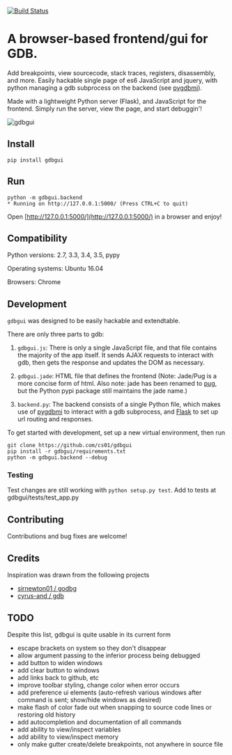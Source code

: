 
[![Build Status](https://travis-ci.org/cs01/gdbgui.svg?branch=master)](https://travis-ci.org/cs01/gdbgui)

# A browser-based frontend/gui for GDB.
Add breakpoints, view sourcecode, stack traces, registers, disassembly, and more. Easily hackable single page of es6 JavaScript and jquery, with python managing a gdb subprocess on the backend (see [pygdbmi](https://github.com/cs01/pygdbmi)).

Made with a lightweight Python server (Flask), and JavaScript for the frontend. Simply run the server, view the page, and start debuggin'!

![gdbgui](https://github.com/cs01/gdbgui/blob/master/gdbgui.png)

## Install

	pip install gdbgui

## Run

    python -m gdbgui.backend
    * Running on http://127.0.0.1:5000/ (Press CTRL+C to quit)

Open [http://127.0.0.1:5000/](http://127.0.0.1:5000/) in a browser and enjoy!

## Compatibility
Python versions: 2.7, 3.3, 3.4, 3.5, pypy

Operating systems: Ubuntu 16.04

Browsers: Chrome

## Development

`gdbgui` was designed to be easily hackable and extendtable.

There are only three parts to gdb:

1. `gdbgui.js`: There is only a single JavaScript file, and that file contains the majority of the app itself. It sends AJAX requests to interact with gdb, then gets the response and updates the DOM as necessary.

1. `gdbgui.jade`: HTML file that defines the frontend (Note: Jade/Pug is a more concise form of html. Also note: jade has been renamed to [pug](https://github.com/pugjs/pug), but the Python pypi package still maintains the jade name.)

1. `backend.py`: The backend consists of a single Python file, which makes use of [pygdbmi](https://github.com/cs01/pygdbmi) to interact with a gdb subprocess, and [Flask](http://flask.pocoo.org/) to set up url routing and responses.

To get started with development, set up a new virtual environment, then run

    git clone https://github.com/cs01/gdbgui
    pip install -r gdbgui/requirements.txt
    python -m gdbgui.backend --debug

### Testing
Test changes are still working with `python setup.py test`. Add to tests at gdbgui/tests/test_app.py

## Contributing

Contributions and bug fixes are welcome!


## Credits

Inspiration was drawn from the following projects

* [sirnewton01 / godbg](https://github.com/sirnewton01/godbg)
* [cyrus-and / gdb](https://github.com/cyrus-and/gdb)


## TODO

Despite this list, gdbgui is quite usable in its current form
* escape brackets on system <includes> so they don't disappear
* allow argument passing to the inferior process being debugged
* add button to widen windows
* add clear button to windows
* add links back to github, etc
* improve toolbar styling, change color when error occurs
* add preference ui elements (auto-refresh various windows after command is sent; show/hide windows as desired)
* make flash of color fade out when snapping to source code lines or restoring old history
* add autocompletion and documentation of all commands
* add ability to view/inspect variables
* add ability to view/inspect memory
* only make gutter create/delete breakpoints, not anywhere in source file

